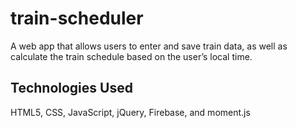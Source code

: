 # train-scheduler
A web app that allows users to enter and save train data, as well as calculate the train schedule based on the user’s local time.

## Technologies Used
HTML5, CSS, JavaScript, jQuery, Firebase, and moment.js
